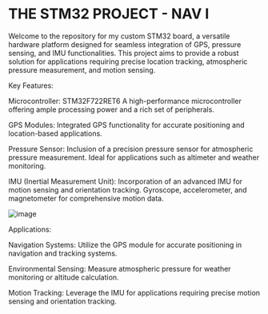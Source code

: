 # THE STM32 PROJECT - NAV I
Welcome to the repository for my custom STM32 board, a versatile hardware platform designed for seamless integration of GPS, pressure sensing, and IMU functionalities. This project aims to provide a robust solution for applications requiring precise location tracking, atmospheric pressure measurement, and motion sensing.

Key Features:

Microcontroller: STM32F722RET6
A high-performance microcontroller offering ample processing power and a rich set of peripherals.

GPS Modules:
Integrated GPS functionality for accurate positioning and location-based applications.

Pressure Sensor:
Inclusion of a precision pressure sensor for atmospheric pressure measurement.
Ideal for applications such as altimeter and weather monitoring.

IMU (Inertial Measurement Unit):
Incorporation of an advanced IMU for motion sensing and orientation tracking.
Gyroscope, accelerometer, and magnetometer for comprehensive motion data.

![image](https://github.com/Karteek-N/NAV_I/assets/126140202/036022c6-0ac6-41ba-a8d0-4050f35238e7)

Applications:

Navigation Systems:
Utilize the GPS module for accurate positioning in navigation and tracking systems.

Environmental Sensing:
Measure atmospheric pressure for weather monitoring or altitude calculation.

Motion Tracking:
Leverage the IMU for applications requiring precise motion sensing and orientation tracking.
